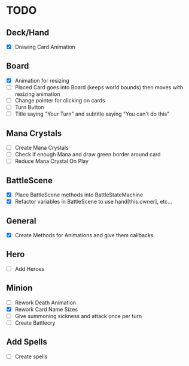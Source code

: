 # TODO

## Deck/Hand

- [x] Drawing Card Animation

## Board

- [x] Animation for resizing
- [ ] Placed Card goes into Board (keeps world bounds) then moves with resizing animation
- [ ] Change pointer for clicking on cards
- [ ] Turn Button
- [ ] Title saying "Your Turn" and subtitle saying "You can't do this"

## Mana Crystals

- [ ] Create Mana Crystals
- [ ] Check if enough Mana and draw green border around card
- [ ] Reduce Mana Crystal On Play

## BattleScene

- [x] Place BattleScene methods into BattleStateMachine
- [x] Refactor variables in BattleScene to use hand[this.owner], etc...

## General

- [x] Create Methods for Animations and give them callbacks

## Hero

- [ ] Add Heroes

## Minion

- [ ] Rework Death Animation
- [x] Rework Card Name Sizes
- [ ] Give summoning sickness and attack once per turn
- [ ] Create Battlecry

## Add Spells

- [ ] Create spells
